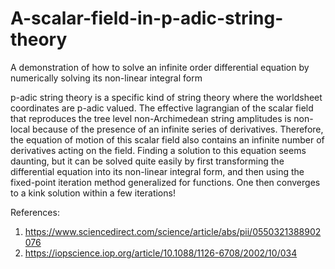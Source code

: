 # A-scalar-field-in-p-adic-string-theory
A demonstration of how to solve an infinite order differential equation by numerically solving its non-linear integral form

p-adic string theory is a specific kind of string theory where the worldsheet coordinates are p-adic valued. The effective lagrangian of the scalar field that reproduces the tree level non-Archimedean string amplitudes is non-local because of the presence of an infinite series of derivatives. Therefore, the equation of motion of this scalar field also contains an infinite number of derivatives acting on the field. Finding a solution to this equation seems daunting, but it can be solved quite easily by first transforming the differential equation into its non-linear integral form, and then using the fixed-point iteration method generalized for functions. One then converges to a kink solution within a few iterations!

References:

1) https://www.sciencedirect.com/science/article/abs/pii/0550321388902076
2) https://iopscience.iop.org/article/10.1088/1126-6708/2002/10/034
